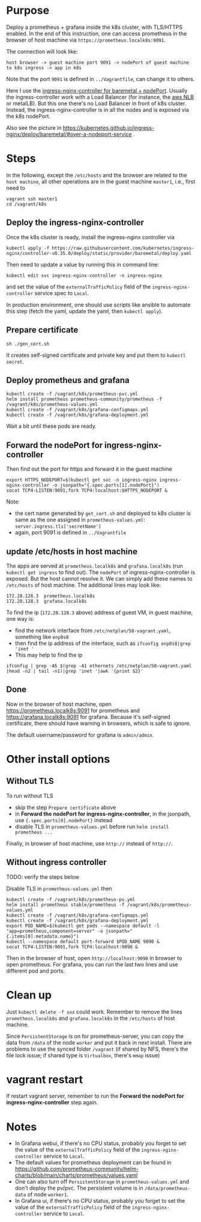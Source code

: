 # Purpose

Deploy a prometheus + grafana inside the k8s cluster, with TLS/HTTPS enabled.
In the end of this instruction, one can access prometheus in the browser of host machine
via `https://prometheus.localk8s:9091`.

The connection will look like:
```
host browser -> guest machine port 9091 -> nodePort of guest machine to k8s ingress -> app in k8s
```
Note that the port `9091` is defined in `../Vagrantfile`, can change it to others.

Here I use the [ingress-nginx-controller for baremetal +
nodePort](https://kubernetes.github.io/ingress-nginx/deploy/baremetal/#over-a-nodeport-service).
Usually the ingress-controller work with a Load Balancer (for instance, the
[aws NLB](https://kubernetes.github.io/ingress-nginx/deploy/#aws) or metalLB).
But this one there's no Load Balancer in front of k8s cluster. Instead, the
ingress-nginx-controller is in all the nodes and is exposed via the k8s
nodePort.

Also see the picture in https://kubernetes.github.io/ingress-nginx/deploy/baremetal/#over-a-nodeport-service .


# Steps

In the following, except the `/etc/hosts` and the browser are related to the
`host machine`, all other operations are in the guest machine `master1`,
i.e., first need to

```
vagrant ssh master1
cd /vagrant/k8s
```


## Deploy the ingress-nginx-controller

Once the k8s cluster is ready, install the ingress-nginx controller via

```
kubectl apply -f https://raw.githubusercontent.com/kubernetes/ingress-nginx/controller-v0.35.0/deploy/static/provider/baremetal/deploy.yaml
```

Then need to update a value by running this in command line:
```
kubectl edit svc ingress-nginx-controller -n ingress-nginx
```
and set the value of the `externalTrafficPolicy` field of the `ingress-nginx-controller` service spec to `Local`.

In production environment, one should use scripts like ansible to automate this step
(fetch the yaml, update the yaml, then `kubectl apply`).

## Prepare certificate

```
sh ./gen_cert.sh
```
It creates self-signed certificate and private key and put them to `kubectl secret`.

## Deploy prometheus and grafana
```
kubectl create -f /vagrant/k8s/prometheus-pvc.yml
helm install prometheus prometheus-community/prometheus -f /vagrant/k8s/prometheus-values.yml
kubectl create -f /vagrant/k8s/grafana-configmaps.yml
kubectl create -f /vagrant/k8s/grafana-deployment.yml
```

Wait a bit until these pods are ready.


## Forward the nodePort for ingress-nginx-controller
Then find out the port for https and forward it in the guest machine
```
export HTTPS_NODEPORT=$(kubectl get svc -n ingress-nginx ingress-nginx-controller -o jsonpath="{.spec.ports[1].nodePort}")
socat TCP4-LISTEN:9091,fork TCP4:localhost:$HTTPS_NODEPORT &
```

Note:
* the cert name generated by `get_cert.sh` and deployed to k8s cluster is same as the
  one assigned in `prometheus-values.yml`: `server.ingress.tls['secretName']`
* again, port 9091 is defined in `../Vagrantfile`


## update /etc/hosts in host machine
The apps are served at `prometheus.localk8s` and `grafana.localk8s` (run `kubectl get
ingress` to find out). The `nodePort` of ingress-nginx-controller is exposed. But the host
cannot resolve it. We can simply add these names to `/etc/hosts` of host machine. The
additional lines may look like:

```
172.28.128.3  prometheus.localk8s
172.28.128.3  grafana.localk8s
```

To find the ip (`172.28.128.3` above) address of guest VM, in guest machine, one way is:
* find the network interface from `/etc/netplan/50-vagrant.yaml`, something like `enp0s8`
* then find the ip address of the interface, such as `ifconfig enp0s8|grep 'inet '`
* This may help to find the ip
```
ifconfig | grep -A5 $(grep -A1 ethernets /etc/netplan/50-vagrant.yaml |head -n2 | tail -n1)|grep 'inet '|awk '{print $2}'
```

## Done

Now in the browser of host machine, open https://prometheus.localk8s:9091 for prometheus
and https://grafana.localk8s:9091 for grafana.
Because it's self-signed certificate, there should have warning in browsers, which
is safe to ignore.

The default username/password for grafana is `admin/admin`.


# Other install options

## Without TLS
To run without TLS
* skip the step `Prepare certificate` above
* in **Forward the nodePort for ingress-nginx-controller**, in the jsonpath, use
  `{.spec.ports[0].nodePort}` instead
* disable TLS in `prometheus-values.yml` before run `helm install prometheus ...`

Finally, in browser of host machine, use `http://` instead of `http://`.


## Without ingress controller

TODO: verify the steps below

Disable TLS in `prometheus-values.yml` then
```
kubectl create -f /vagrant/k8s/prometheus-pv.yml
helm install prometheus stable/prometheus -f /vagrant/k8s/prometheus-values.yml
kubectl create -f /vagrant/k8s/grafana-configmaps.yml
kubectl create -f /vagrant/k8s/grafana-deployment.yml
export POD_NAME=$(kubectl get pods --namespace default -l "app=prometheus,component=server" -o jsonpath="{.items[0].metadata.name}")
kubectl --namespace default port-forward $POD_NAME 9090 &
socat TCP4-LISTEN:9091,fork TCP4:localhost:9090 &
```
Then in the browser of host, open `http://localhost:9090` in browser to open prometheus.
For grafana, you can run the last two lines and use different pod and ports.

# Clean up
Just `kubectl delete -f xxx` could work.
Remember to remove the lines `prometheus.localk8s` and `grafana.localk8s` in the `/etc/hosts` of host machine.

Since `PersistentStorage` is on for prometheus-server, you can copy the data from `/data`
of the node `worker` and put it back in next install.  There are problems to use the
synced folder `/vagrant` (if shared by NFS, there's the file lock issue; if shared type is
`Virtualbox`, there's `mmap` issue)

# vagrant restart
If restart vagrant server, remember to run the **Forward the nodePort for
ingress-nginx-controller** step again.

# Notes
* In Grafana webui, if there's no CPU status, probably you forget to set the value of the
  `externalTrafficPolicy` field of the `ingress-nginx-controller` service to `Local`.
* The default values for prometheus deployment can be found in https://github.com/prometheus-community/helm-charts/blob/main/charts/prometheus/values.yaml
* One can also turn off `PersistentStorage` in `prometheus-values.yml` and don't
  deploy the pv/pvc.  The persistent volume is in `/data/prometheus-data` of node
  `worker1`.
* In Grafana ui, if there's no CPU status, probably you forget to set the value of the
  `externalTrafficPolicy` field of the `ingress-nginx-controller` service to `Local`.
